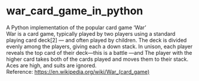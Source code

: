 # war_card_game_in_python
A Python implementation of the popular card game ‘War’<br>
War is a card game, typically played by two players using a standard playing card deck[2] — and often played by children. The deck is divided evenly among the players, giving each a down stack. In unison, each player reveals the top card of their deck—this is a battle —and The player with the higher card takes both of the cards played and moves them to their stack. Aces are high, and suits are ignored.<br>
Reference: https://en.wikipedia.org/wiki/War_(card_game)<br>   
